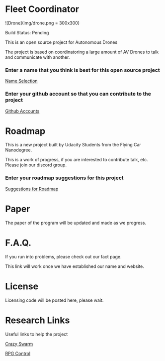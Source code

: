 # Fleet Coordinator

![Drone](img/drone.png = 300x300)

Build Status: Pending


This is an open source project for Autonomous Drones

The project is based on coordinatoring a large amount of AV Drones to talk and communicate with another. 

### Enter a name that you think is best for this open source project

[Name Selection](https://docs.google.com/spreadsheets/d/1fpIxixbZj47F0mmZd5CdzZhiFU5add_61ggx2bcxW_U/edit?usp=sharing)

### Enter your github account so that you can contribute to the project

[Github Accounts](https://docs.google.com/spreadsheets/d/1kGTvyoV-P2G9A1NJADsRyTdGSuNju9oKRByTKqza5mY/edit?usp=sharing)

# Roadmap

This is a new project built by Udacity Students from the Flying Car Nanodegree.

This is a work of progress, if you are interested to contribute talk, etc. Please join our discord group.

### Enter your roadmap suggestions for this project

[Suggestions for Roadmap](https://docs.google.com/spreadsheets/d/1Y2daSb7VI_-Ar5gB6JDfbBL-fWd0QaGuuEFtwmYuC-k/edit?usp=sharing)

# Paper

The paper of the program will be updated and made as we progress.

# F.A.Q.

If you run into problems, please check out our fact page. 

This link will work once we have established our name and website.

# License

Licensing code will be posted here, please wait.

# Research Links

Useful links to help the project

[Crazy Swarm](https://www.bitcraze.io/2016/08/crazyswarm/)

[RPG Control](https://github.com/uzh-rpg/rpg_quadrotor_control)
